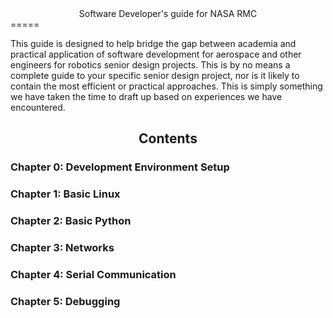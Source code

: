 <center>Software Developer's guide for NASA RMC</center>
=====

This guide is designed to help bridge the gap between academia and practical application of software development for aerospace and other engineers for robotics senior design projects. This is by no means a complete guide to your specific senior design project, nor is it likely to contain the most efficient or practical approaches. This is simply something we have taken the time to draft up based on experiences we have encountered. 

## <center>Contents</center>

### Chapter 0:	Development Environment Setup
### Chapter 1:	Basic Linux
### Chapter 2:	Basic Python
### Chapter 3:	Networks
### Chapter 4:	Serial Communication
### Chapter 5:	Debugging
